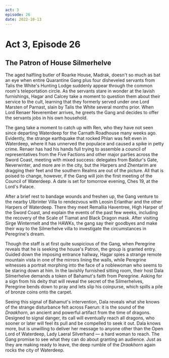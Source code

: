 ```yaml
---
act: 3
episode: 26
date: 2022-10-13
---
```

# Act 3, Episode 26
## The Patron of House Silmerhelve
The aged halfling butler of Roarke House, Madrak, doesn't so much as bat an eye when entire Quarantine Gang plus four disheveled servants from Talis the White's Hunting Lodge suddenly appear through the common room's teleportation circle. As the servants stare in wonder at the lavish furnishings, Hagar and Calcey take a moment to question them about their service to the cult, learning that they formerly served under one Lord Marsten of Parnast, slain by Talis the White several months prior. When Lord Renaer Neverember arrives, he greets the Gang and decides to offer the servants jobs in his own household.

The gang take a moment to catch up with Ren, who they have not seen since departing Waterdeep for the Carnath Roadhouse many weeks ago. Evidently, the strange earthquake that rocked Phlan was felt even in Waterdeep, where it has unnerved the populace and caused a spike in petty crime. Renaer has had his hands full trying to assemble a council of representatives from the Five Factions and other major parties across the Sword Coast, meeting with mixed success: delegates from Baldur's Gate, Neverwinter, and more are in the city, but the Harpers and Zhentarim are dragging their feet and the southern Realms are out of the picture. All that is poised to change, however, if the Gang will join the first meeting of the Council of Waterdeep. A date is set for tomorrow evening, Ches 19, at the Lord's Palace.

After a brief rest to bandage wounds and freshen up, the Gang venture to the nearby Ulbrinter Villa to rendezvous with Leosin Erlanthar and the other Harpers of Waterdeep. There they meet Remallia Haventree, High Harper of the Sword Coast, and explain the events of the past few weeks, including the recovery of the Scale of Tiamat and Black Dragon mask. After visiting Sirge Wintermelt and the HAWKs, the gang say their goodbyes and make their way to the Silmerhelve villa to investigate the circumstances in Peregrine's dream.

Though the staff is at first quite suspicious of the Gang, when Peregrine reveals that he is seeking the house's Patron, the group is granted entry. Guided down the imposing entrance hallway, Hagar spies a strange remote mountain vista in one of the mirrors lining the walls, while Peregrine witnesses a portrait morphing into the face of a noblewoman who seems to be staring down at him. In the lavishly furnished sitting room, their host Dala Silmerhelve demands a token of Bahamut's faith from Peregrine. Asking for a sign from his deity that will reveal the secret of the Silmerhelves, Peregrine bends down to pray and lets slip his coinpurse, which spills a pile of bronze coins onto the carpet.

Seeing this signal of Bahamut's intervention, Dala reveals what she knows of the strange disturbance felt across Faerun: it is the sound of the *Draakhorn*, an ancient and powerful artifact from the time of dragons. Designed to signal danger, its call will eventually reach all dragons, who sooner or later will feel its pull and be compelled to seek it out. Dala knows more, but is unwilling to deliver her message to anyone other than the Open Lord of Waterdeep, Lady Laeral Silverhand — a hard woman to reach. The Gang promise to see what they can do about granting an audience. Just as they are making ready to leave, the deep rumble of the *Draakhorn* again rocks the city of Waterdeep.


